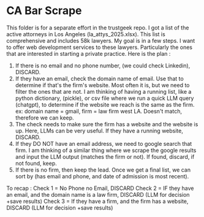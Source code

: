 # CA Bar Scrape

This folder is for a separate effort in the trustgeek repo. 
I got a list of the active attorneys in Los Angeles (la_attys_2025.xlsx).
This list is comprehensive and includes 58k lawyers. 
My goal is in a few steps. I want to offer web development services to these lawyers. 
Particularly the ones that are interested in starting a private practice. 
Here is the plan : 
1. If there is no email and no phone number, (we could check Linkedin), DISCARD. 
2. If they have an email, check the domain name of email. Use that to determine if that's the firm's website. Most often it is, but we need to filter the ones that are not. I am thinking of having a running list, like a python dictionary, (pickle), or csv file where we run a quick LLM query (chatgpt), to determine if the website we reach is the same as the firm. ex: domain name = gmail, firm = law firm west LA. Doesn't match, therefore we can keep.
3. The check needs to make sure the firm has a website and the website is up. Here, LLMs can be very useful. If they have a running website, DISCARD.
4. If they DO NOT have an email address, we need to google search that firm. I am thinking of a similar thing where we scrape the google results and input the LLM output (matches the firm or not). If found, discard, if not found, keep.
5. If there is no firm, then keep the lead. 
Once we get a final list, we can sort by (has email and phone, and date of admission is most recent). 


To recap :
Check 1 = No Phone no Email, DISCARD
Check 2 = IF they have an email, and the domain name is a law firm, DISCARD (LLM for decision +save results)
Check 3 = If they have a firm, and the firm has a website, DISCARD (LLM for decision +save results)

